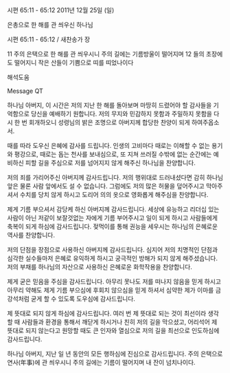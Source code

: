 시편 65:11 - 65:12 
2011년 12월 25일 (일)

은총으로 한 해를 관 씌우신 하나님



시편 65:11 - 65:12 / 새찬송가  장


11 주의 은택으로 한 해를 관 씌우시니 주의 길에는 기름방울이 떨어지며
12 들의 초장에도 떨어지니 작은 산들이 기쁨으로 띠를 띠었나이다

해석도움





Message QT

하나님 아버지, 이 시간은 저의 지난 한 해를 돌아보며 마땅히 드렸어야 할 감사들을 기억함으로 당신을 예배하기 원합니다. 저의 무지와 민감하지 못함과 주밀하지 못함을 다시 한 번 회개하오니 성령님의 밝은 조명으로 아버지께 합당한 찬양이 되게 하여주옵소서.

때를 따라 도우신 은혜에 감사를 드립니다. 인생의 고비마다 때로는 이해할 수 없는 용기와 평강으로, 때로는 돕는 천사를 보내심으로, 또 지쳐 쓰러질 수밖에 없는 순간에는 예비하신 피할 길을 주심으로 저를 넘어지지 않게 해주신 하나님을 찬양합니다.

저의 죄를 가리어주신 아버지께 감사드립니다. 저의 행위대로 드러내셨다면 감히 하나님 앞은 물론 사람 앞에서도 설 수 없습니다. 그럼에도 저의 많은 허물을 덮어주시고 막아주셔서 수치를 당치 않게 하시고 도리어 의의 옷으로 영화롭게 해주심을 찬양합니다.

제게 기름 부으셔서 감당케 하신 아버지께 감사드립니다. 세상에 유능하고 리더십 있는 사람이 아닌 저같이 보잘것없는 자에게 기름 부어주시고 일이 되게 하시고 사람들에게 축복이 되게 하심에 감사드립니다. 젖먹이를 통해 권능을 세우시는 하나님의 은혜로운 역사를 찬양합니다.

저의 단점을 장점으로 사용하신 아버지께 감사드립니다. 심지어 저의 치명적인 단점과 심각한 실수들마저 은혜로 유익하게 하시고 궁극적인 방해가 되지 않게 해주셨습니다. 저의 부채를 하나님의 자산으로 사용하신 은혜로운 화학작용을 찬양합니다.

제게 굳은 믿음을 주심을 감사드립니다. 아무리 못나도 저를 떠나지 않음을 믿게 하시고 아무리 약해도 제게 기름 부으심에 후회치 않으심을 믿게 하셔서 심약한 제가 이마를 금강석처럼 굳게 할 수 있도록 도우심에 감사드립니다.

제 뜻대로 되지 않게 하심에 감사드립니다. 여러 번 제 뜻대로 되는 것이 최선이라 생각할 때 사람들과 환경을 통해서 깨닫게 하시거나 친히 저의 길을 막으셨고, 어리석어 제 뜻대로 되지 않는다고 원망할 때도 큰 인자와 열심으로 저의 길을 최선으로 인도하심에 감사드립니다.

하나님 아버지, 지난 일 년 동안의 모든 행하심에 진심으로 감사드립니다. 주의 은택으로 연사(年事)에 관 씌우시니 주의 길에는 기름이 떨어지며 내 잔이 넘치나이다.